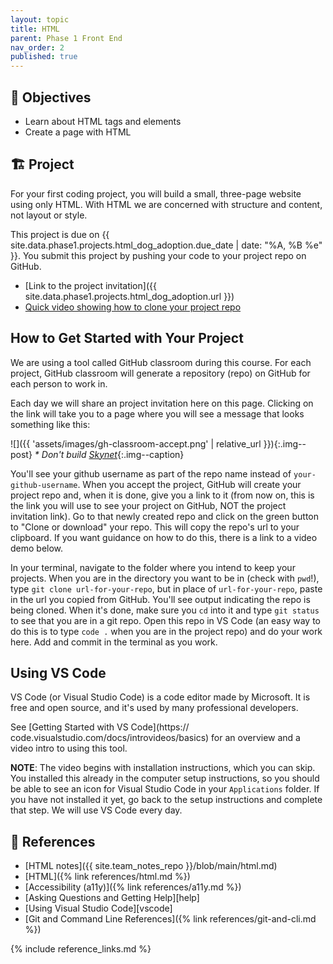 ```yaml
---
layout: topic
title: HTML
parent: Phase 1 Front End
nav_order: 2
published: true
---
```


## 🎯 Objectives

- Learn about HTML tags and elements
- Create a page with HTML

## 🏗️ Project

For your first coding project, you will build a small, three-page website using only HTML. With HTML we are concerned with structure and content, not layout or style.

This project is due on {{ site.data.phase1.projects.html_dog_adoption.due_date | date: "%A, %B %e" }}. You submit this project by pushing your code to your project repo on GitHub.

- [Link to the project invitation]({{ site.data.phase1.projects.html_dog_adoption.url }})
- [Quick video showing how to clone your project repo](https://www.loom.com/share/c7871fa5f80f4cbda3dbcce36db68dab)

## How to Get Started with Your Project

We are using a tool called GitHub classroom during this course. For each project, GitHub classroom will generate a repository (repo) on GitHub for each person to work in.

Each day we will share an project invitation here on this page. Clicking on the link will take you to a page where you will see a message that looks something like this:

![]({{ 'assets/images/gh-classroom-accept.png' | relative_url }}){:.img--post}
_* Don't build [Skynet](https://en.wikipedia.org/wiki/Skynet_(Terminator))_{:.img--caption}

You'll see your github username as part of the repo name instead of `your-github-username`. When you accept the project, GitHub will create your project repo and, when it is done, give you a link to it (from now on, this is the link you will use to see your project on GitHub, NOT the project invitation link). Go to that newly created repo and click on the green button to "Clone or download" your repo. This will copy the repo's url to your clipboard. If you want guidance on how to do this, there is a link to a video demo below.

In your terminal, navigate to the folder where you intend to keep your projects. When you are in the directory you want to be in (check with `pwd`!), type `git clone url-for-your-repo`, but in place of `url-for-your-repo`, paste in the url you copied from GitHub. You'll see output indicating the repo is being cloned. When it's done, make sure you `cd` into it and type `git status` to see that you are in a git repo. Open this repo in VS Code (an easy way to do this is to type `code .` when you are in the project repo) and do your work here. Add and commit in the terminal as you work.

## Using VS Code

VS Code (or Visual Studio Code) is a code editor made by Microsoft. It is free and open source, and it's used by many professional developers.

See [Getting Started with VS Code](https:// code.visualstudio.com/docs/introvideos/basics) for an overview and a video intro to using this tool.

**NOTE**: The video begins with installation instructions, which you can skip. You installed this already in the computer setup instructions, so you should be able to see an icon for Visual Studio Code in your `Applications` folder. If you have not installed it yet, go back to the setup instructions and complete that step. We will use VS Code every day.

## 🔖 References

- [HTML notes]({{ site.team_notes_repo }}/blob/main/html.md)
- [HTML]({% link references/html.md %})
- [Accessibility (a11y)]({% link references/a11y.md %})
- [Asking Questions and Getting Help][help]
- [Using Visual Studio Code][vscode]
- [Git and Command Line References]({% link references/git-and-cli.md %})

{% include reference_links.md %}

